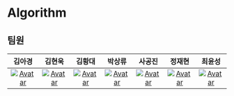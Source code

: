 # Algorithm
## 팀원
|김아경|김현욱|김황대|박상류|사공진|정재현|최윤성|
| :---: | :---: | :---: | :---: | :---: | :---: | :---: |
| [![Avatar](https://avatars.githubusercontent.com/u/70522267?v=4)](https://github.com/EP000) |[![Avatar](https://avatars.githubusercontent.com/u/31470457?v=4)](https://github.com/powerwook)| [![Avatar](https://avatars.githubusercontent.com/u/59689327?v=4)](https://github.com/kimhwangdae) | [![Avatar](https://avatars.githubusercontent.com/u/60460317?v=4)](https://github.com/psrpsj) | [![Avatar](https://avatars.githubusercontent.com/u/58519845?v=4)](https://github.com/tkrhdwls) | [![Avatar](https://avatars.githubusercontent.com/u/13325436?v=4)](https://github.com/JHyunJung) | [![Avatar](https://avatars.githubusercontent.com/u/80210706?v=4)](https://github.com/choi-yunsung) |
